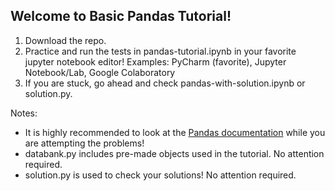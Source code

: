 ## Welcome to Basic Pandas Tutorial!

1. Download the repo.
2. Practice and run the tests in pandas-tutorial.ipynb in your favorite jupyter notebook editor! Examples: PyCharm (favorite), Jupyter Notebook/Lab, Google Colaboratory
3. If you are stuck, go ahead and check pandas-with-solution.ipynb or solution.py.

Notes: 
- It is highly recommended to look at the [Pandas documentation](https://pandas.pydata.org/docs/reference/index.html) while you are attempting the problems!
- databank.py includes pre-made objects used in the tutorial. No attention required.
- solution.py is used to check your solutions! No attention required.
